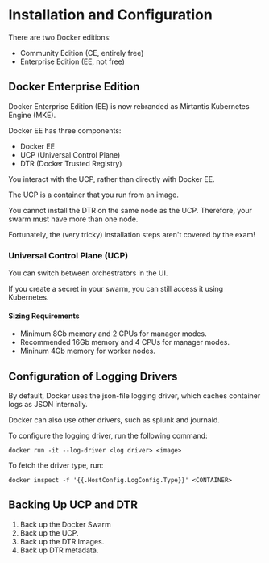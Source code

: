 # Installation and Configuration

There are two Docker editions:

- Community Edition (CE, entirely free)
- Enterprise Edition (EE, not free)

## Docker Enterprise Edition

Docker Enterprise Edition (EE) is now rebranded as Mirtantis Kubernetes Engine (MKE).

Docker EE has three components:

- Docker EE
- UCP (Universal Control Plane)
- DTR (Docker Trusted Registry)

You interact with the UCP, rather than directly with Docker EE.

The UCP is a container that you run from an image.

You cannot install the DTR on the same node as the UCP. Therefore, your swarm must have more than one node.

Fortunately, the (very tricky) installation steps aren't covered by the exam!

### Universal Control Plane (UCP)

You can switch between orchestrators in the UI.

If you create a secret in your swarm, you can still access it using Kubernetes.

#### Sizing Requirements

- Minimum 8Gb memory and 2 CPUs for manager modes.
- Recommended 16Gb memory and 4 CPUs for manager modes.
- Mininum 4Gb memory for worker nodes.


## Configuration of Logging Drivers

By default, Docker uses the json-file logging driver, which caches container logs as JSON internally.

Docker can also use other drivers, such as splunk and journald.

To configure the logging driver, run the following command:

```
docker run -it --log-driver <log driver> <image>
```

To fetch the driver type, run:

```
docker inspect -f '{{.HostConfig.LogConfig.Type}}' <CONTAINER>
```

## Backing Up UCP and DTR

1. Back up the Docker Swarm
2. Back up the UCP.
3. Back up the DTR Images.
4. Back up DTR metadata.

